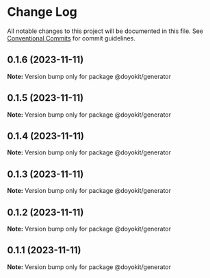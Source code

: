 # Change Log

All notable changes to this project will be documented in this file.
See [Conventional Commits](https://conventionalcommits.org) for commit guidelines.

## 0.1.6 (2023-11-11)

**Note:** Version bump only for package @doyokit/generator





## 0.1.5 (2023-11-11)

**Note:** Version bump only for package @doyokit/generator





## 0.1.4 (2023-11-11)

**Note:** Version bump only for package @doyokit/generator





## 0.1.3 (2023-11-11)

**Note:** Version bump only for package @doyokit/generator





## 0.1.2 (2023-11-11)

**Note:** Version bump only for package @doyokit/generator





## 0.1.1 (2023-11-11)

**Note:** Version bump only for package @doyokit/generator
